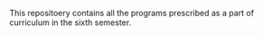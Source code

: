 This repositoery contains all the programs prescribed as a part of curriculum in the sixth semester.